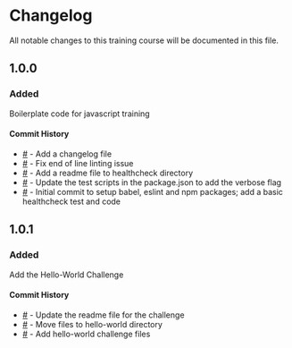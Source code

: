 # Changelog

All notable changes to this training course will be documented in this file.

## 1.0.0

### Added

Boilerplate code for javascript training

#### Commit History

- [#](https://github.com/surajverma2587/javascript-training/commit/14f3686f479ade9515fe8dc99eacb5c6e44343c9) - Add a changelog file
- [#](https://github.com/surajverma2587/javascript-training/commit/8f40406012a71c78be8fa8dc532da0c001f9f24b) - Fix end of line linting issue
- [#](https://github.com/surajverma2587/javascript-training/commit/1bd46e34dfc2f105be218316a9a06cd21b4b3f30) - Add a readme file to healthcheck directory
- [#](https://github.com/surajverma2587/javascript-training/commit/0fc07bf8ee69ce6444cd5fa9a25ea29b1387dda8) - Update the test scripts in the package.json to add the verbose flag
- [#](https://github.com/surajverma2587/javascript-training/commit/d9530700f0032fe8a862a12b21bdd5e4488ad553) - Initial commit to setup babel, eslint and npm packages; add a basic healthcheck test and code

## 1.0.1

### Added

Add the Hello-World Challenge

#### Commit History

- [#](https://github.com/surajverma2587/javascript-training/commit/6b5dfa856f68571f2e9187588b8e5989512cf6fb) - Update the readme file for the challenge
- [#](https://github.com/surajverma2587/javascript-training/commit/933a399ae6a59c8c0a1d75577a6c68e1610b123d) - Move files to hello-world directory
- [#](https://github.com/surajverma2587/javascript-training/commit/42af7628ca497191e72d1da8522e73cc4ec00457) - Add hello-world challenge files
